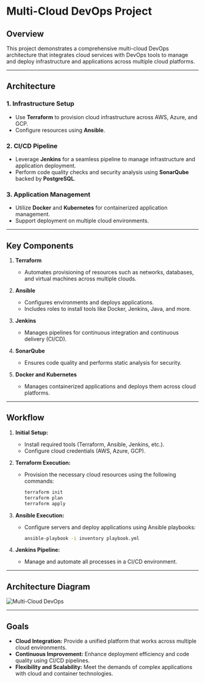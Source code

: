 # Multi-Cloud DevOps Project

## Overview

This project demonstrates a comprehensive multi-cloud DevOps architecture that integrates cloud services with DevOps tools to manage and deploy infrastructure and applications across multiple cloud platforms.

---

## Architecture

### 1. **Infrastructure Setup**  
   - Use **Terraform** to provision cloud infrastructure across AWS, Azure, and GCP.  
   - Configure resources using **Ansible**.

### 2. **CI/CD Pipeline**  
   - Leverage **Jenkins** for a seamless pipeline to manage infrastructure and application deployment.  
   - Perform code quality checks and security analysis using **SonarQube** backed by **PostgreSQL**.

### 3. **Application Management**  
   - Utilize **Docker** and **Kubernetes** for containerized application management.  
   - Support deployment on multiple cloud environments.

---

## Key Components

1. **Terraform**  
   - Automates provisioning of resources such as networks, databases, and virtual machines across multiple clouds.

2. **Ansible**  
   - Configures environments and deploys applications.  
   - Includes roles to install tools like Docker, Jenkins, Java, and more.

3. **Jenkins**  
   - Manages pipelines for continuous integration and continuous delivery (CI/CD).

4. **SonarQube**  
   - Ensures code quality and performs static analysis for security.

5. **Docker and Kubernetes**  
   - Manages containerized applications and deploys them across cloud platforms.

---

## Workflow

1. **Initial Setup:**
   - Install required tools (Terraform, Ansible, Jenkins, etc.).  
   - Configure cloud credentials (AWS, Azure, GCP).

2. **Terraform Execution:**
   - Provision the necessary cloud resources using the following commands:  
     ```bash
     terraform init
     terraform plan
     terraform apply
     ```

3. **Ansible Execution:**
   - Configure servers and deploy applications using Ansible playbooks:  
     ```bash
     ansible-playbook -i inventory playbook.yml
     ```

4. **Jenkins Pipeline:**
   - Manage and automate all processes in a CI/CD environment.

---

## Architecture Diagram

![Multi-Cloud DevOps](https://github.com/saeedkouta/MultiCloudDevOpsProject/assets/167209058/f3fad849-c43d-4630-bb15-50102cc850d0.svg)

---

## Goals

- **Cloud Integration:** Provide a unified platform that works across multiple cloud environments.  
- **Continuous Improvement:** Enhance deployment efficiency and code quality using CI/CD pipelines.  
- **Flexibility and Scalability:** Meet the demands of complex applications with cloud and container technologies.

